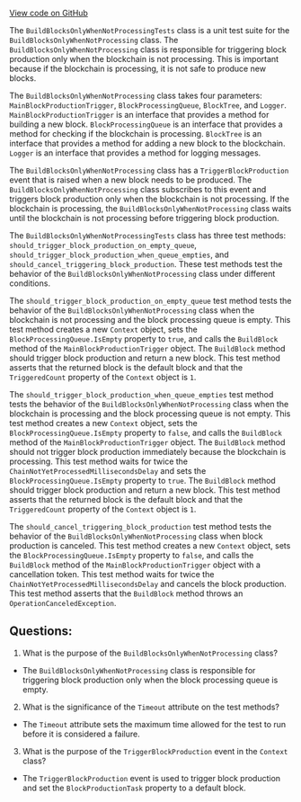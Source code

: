[View code on GitHub](https://github.com/NethermindEth/nethermind/src/Nethermind/Nethermind.Blockchain.Test/Producers/BuildBlocksOnlyWhenNotProcessingTests.cs)

The `BuildBlocksOnlyWhenNotProcessingTests` class is a unit test suite for the `BuildBlocksOnlyWhenNotProcessing` class. The `BuildBlocksOnlyWhenNotProcessing` class is responsible for triggering block production only when the blockchain is not processing. This is important because if the blockchain is processing, it is not safe to produce new blocks. 

The `BuildBlocksOnlyWhenNotProcessing` class takes four parameters: `MainBlockProductionTrigger`, `BlockProcessingQueue`, `BlockTree`, and `Logger`. `MainBlockProductionTrigger` is an interface that provides a method for building a new block. `BlockProcessingQueue` is an interface that provides a method for checking if the blockchain is processing. `BlockTree` is an interface that provides a method for adding a new block to the blockchain. `Logger` is an interface that provides a method for logging messages.

The `BuildBlocksOnlyWhenNotProcessing` class has a `TriggerBlockProduction` event that is raised when a new block needs to be produced. The `BuildBlocksOnlyWhenNotProcessing` class subscribes to this event and triggers block production only when the blockchain is not processing. If the blockchain is processing, the `BuildBlocksOnlyWhenNotProcessing` class waits until the blockchain is not processing before triggering block production.

The `BuildBlocksOnlyWhenNotProcessingTests` class has three test methods: `should_trigger_block_production_on_empty_queue`, `should_trigger_block_production_when_queue_empties`, and `should_cancel_triggering_block_production`. These test methods test the behavior of the `BuildBlocksOnlyWhenNotProcessing` class under different conditions.

The `should_trigger_block_production_on_empty_queue` test method tests the behavior of the `BuildBlocksOnlyWhenNotProcessing` class when the blockchain is not processing and the block processing queue is empty. This test method creates a new `Context` object, sets the `BlockProcessingQueue.IsEmpty` property to `true`, and calls the `BuildBlock` method of the `MainBlockProductionTrigger` object. The `BuildBlock` method should trigger block production and return a new block. This test method asserts that the returned block is the default block and that the `TriggeredCount` property of the `Context` object is `1`.

The `should_trigger_block_production_when_queue_empties` test method tests the behavior of the `BuildBlocksOnlyWhenNotProcessing` class when the blockchain is processing and the block processing queue is not empty. This test method creates a new `Context` object, sets the `BlockProcessingQueue.IsEmpty` property to `false`, and calls the `BuildBlock` method of the `MainBlockProductionTrigger` object. The `BuildBlock` method should not trigger block production immediately because the blockchain is processing. This test method waits for twice the `ChainNotYetProcessedMillisecondsDelay` and sets the `BlockProcessingQueue.IsEmpty` property to `true`. The `BuildBlock` method should trigger block production and return a new block. This test method asserts that the returned block is the default block and that the `TriggeredCount` property of the `Context` object is `1`.

The `should_cancel_triggering_block_production` test method tests the behavior of the `BuildBlocksOnlyWhenNotProcessing` class when block production is canceled. This test method creates a new `Context` object, sets the `BlockProcessingQueue.IsEmpty` property to `false`, and calls the `BuildBlock` method of the `MainBlockProductionTrigger` object with a cancellation token. This test method waits for twice the `ChainNotYetProcessedMillisecondsDelay` and cancels the block production. This test method asserts that the `BuildBlock` method throws an `OperationCanceledException`.
## Questions: 
 1. What is the purpose of the `BuildBlocksOnlyWhenNotProcessing` class?
- The `BuildBlocksOnlyWhenNotProcessing` class is responsible for triggering block production only when the block processing queue is empty.

2. What is the significance of the `Timeout` attribute on the test methods?
- The `Timeout` attribute sets the maximum time allowed for the test to run before it is considered a failure.

3. What is the purpose of the `TriggerBlockProduction` event in the `Context` class?
- The `TriggerBlockProduction` event is used to trigger block production and set the `BlockProductionTask` property to a default block.